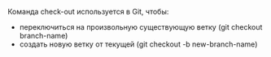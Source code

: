 Команда check-out используется в Git, чтобы:
* переключиться на произвольную существующую ветку (git checkout branch-name)
* создать новую ветку от текущей (git checkout -b new-branch-name)
